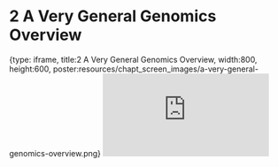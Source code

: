 # 2 A Very General Genomics Overview
 
{type: iframe, title:2 A Very General Genomics Overview, width:800, height:600, poster:resources/chapt_screen_images/a-very-general-genomics-overview.png}
![](https://hutchdatascience.org/Choosing_Genomics_Tools/a-very-general-genomics-overview.html)
 

 
